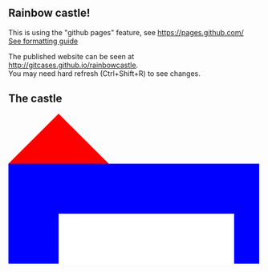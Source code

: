 ## Rainbow castle!
This is using the "github pages" feature, see https://pages.github.com/  
[See formatting guide](formatting-guide.md)

The published website can be seen at http://gitcases.github.io/rainbowcastle.  
You may need hard refresh (Ctrl+Shift+R) to see changes.


## The castle

<style type="text/css">
  .roof {
    border: 100px solid transparent;
    width: 200px;
    border-top: none;
    border-bottom-color: red;
    box-sizing: border-box;
  }
  .ground-floor {
    background: blue;
    height: 200px;
    width: 500px;
    position: relative;
  }
  .ground-floor > .door {
    background: white;
    position: absolute;
    bottom: 0;
    right: 50px;
    left: 100px;
    top: 100px;
  }
</style>

<div class="roof"></div>
<div class="ground-floor">
<div class="door"></div>
</div>

<script>alert("Welcome to the rainbow castle");</script>
